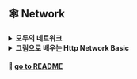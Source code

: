 ## 🕸 **Network**

<details markdown="1">
<summary><strong> 모두의 네트워크 </strong></summary>

| week |      주제       |                                                                          공부기록                                                                           |
| :--: | :-------------: | :---------------------------------------------------------------------------------------------------------------------------------------------------------: |
|  1   | 네트워크 첫걸음 | [ㄱㄱ](https://github.com/SoobinJung1013/cs-study/blob/main/cs_group_study/Network/%EB%AA%A8%EB%91%90%EC%9D%98%20%EB%84%A4%ED%8A%B8%EC%9B%8C%ED%81%AC/1.md) |

---

</details>

<details markdown="1">
<summary><strong> 그림으로 배우는 Http Network Basic </strong></summary>

| week |                주제                |                                                                       공부기록                                                                       |
| :--: | :--------------------------------: | :--------------------------------------------------------------------------------------------------------------------------------------------------: |
|  1   | 웹과 네트워크 기본에 대해 알아보자 | [ㄱ](https://github.com/SoobinJung1013/cs-study/blob/main/Network/%EA%B7%B8%EB%A6%BC%EC%9C%BC%EB%A1%9C%EB%B0%B0%EC%9A%B0%EB%8A%94_http_network/1.md) |

---

</details>

#### 🦋 [go to README](https://github.com/SoobinJung1013/cs-study/blob/main/README.md)
